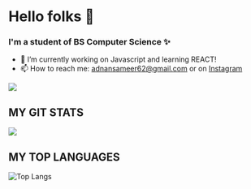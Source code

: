 # Hello folks 👋
### I'm a student of BS Computer Science ✨

- 🔭 I’m currently working on Javascript and learning REACT!
- 📫 How to reach me: adnansameer62@gmail.com or on <a href="https://www.instagram.com/adnansamir__/" class="button icon search">Instagram</a> 

<img align="centre" src="https://binaryinformatics.com/wp-content/uploads/2019/01/MERN-Stack-Development-and-Consulting-Services.jpg"/>

## MY GIT STATS
<img align="centre" src="https://github-readme-stats.vercel.app/api?username=adnansam110&show_icons=true&theme=radical&title_color=8E2DE2&text_color=fff&icon_color=8E2DE2">

## MY TOP LANGUAGES
![Top Langs](https://github-readme-stats.vercel.app/api/top-langs/?username=adnansam110&theme=radical&title_color=8E2DE2&text_color=fff)
